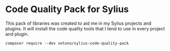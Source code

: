 # Code Quality Pack for Sylius
This pack of libraries was created to aid me in my Sylius projects and plugins. It will install the code quality tools
that I tend to use in every project and plugin.

```shell
composer require --dev setono/sylius-code-quality-pack
```
